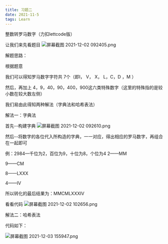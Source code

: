 ```yaml
---
title: 习题二
date: 2021-11-5
tags: Learn
---
```

整数转罗马数字（力扣lettcode版）

让我们来先看题目
![屏幕截图 2021-12-02 092405.png](https://i.loli.net/2021/12/03/K4MXNb93FBYlpyc.png)

解题思路：

根据题意

我们可以得知罗马数字字符共 7个（即I， V， X， L，C，D ，M ）

然后，再加上 4，9，40，90，400，900这六类特殊数字（这里的特殊指的是较小数在较大数左侧）

我们易由此得知两种解法（字典法和哈希表法）

解法一：字典法

首先--构建字典
![屏幕截图 2021-12-02 092610.png](https://i.loli.net/2021/12/03/WV3FpBHZMXt7nKE.png)

然后--将数字的各位代入所构造的字典，一一对应，得出相应的罗马数字，再组合在一起即可

例：2984—千位为2，百位为9，十位为8，个位为4
2——MM

9——CM

8——LXXX

4——IV

所以转化的最后结果为：MMCMLXXXIV

看看代码
![屏幕截图 2021-12-02 102656.png](https://i.loli.net/2021/12/03/KsZt7qj5UAp31a2.png)

解法二：哈希表法

代码如下：

![屏幕截图 2021-12-03 155947.png](https://i.loli.net/2021/12/03/rYcQ4Kdjwg95PyS.png)